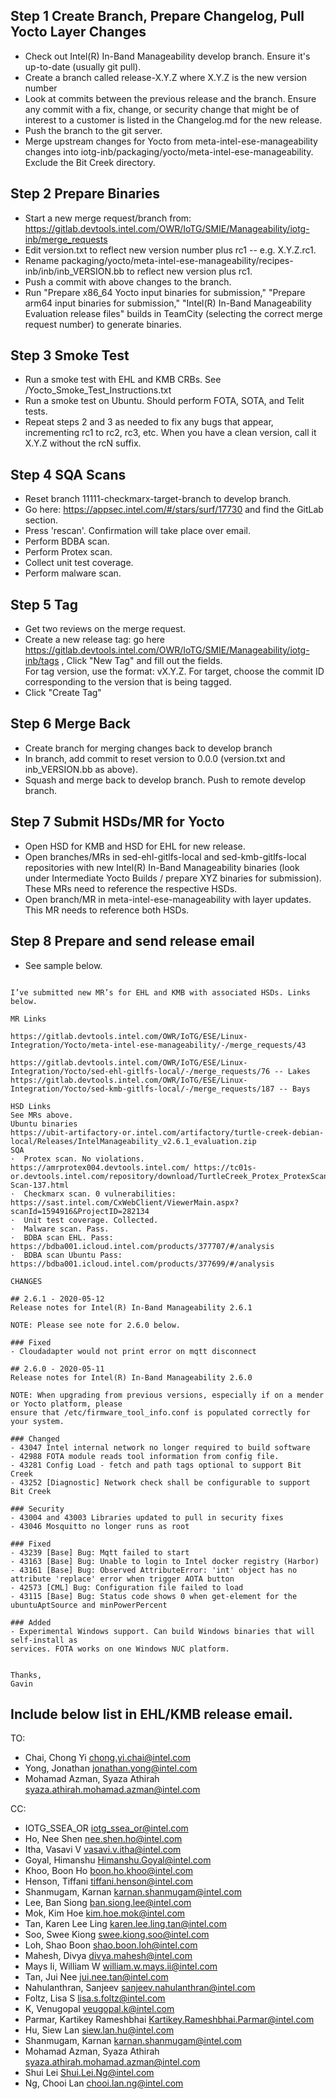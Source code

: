 Step 1 Create Branch, Prepare Changelog, Pull Yocto Layer Changes
-----------------------------------------------------------------

* Check out Intel(R) In-Band Manageability develop branch. Ensure it's up-to-date (usually git pull).
* Create a branch called release-X.Y.Z where X.Y.Z is the new version number
* Look at commits between the previous release and the branch.  Ensure any commit with a fix, change, or security change that
might be of interest to a customer is listed in the Changelog.md for the new release.
* Push the branch to the git server.
* Merge upstream changes for Yocto from meta-intel-ese-manageability changes into iotg-inb/packaging/yocto/meta-intel-ese-manageability.  Exclude the Bit Creek directory.


Step 2 Prepare Binaries
-----------------------

* Start a new merge request/branch from: https://gitlab.devtools.intel.com/OWR/IoTG/SMIE/Manageability/iotg-inb/merge_requests
* Edit version.txt to reflect new version number plus rc1 -- e.g. X.Y.Z.rc1.
* Rename packaging/yocto/meta-intel-ese-manageability/recipes-inb/inb/inb_VERSION.bb to reflect new version plus rc1.
* Push a commit with above changes to the branch.
* Run "Prepare x86_64 Yocto input binaries for submission," "Prepare arm64 input binaries for submission," "Intel(R) In-Band Manageability Evaluation
  release files" builds in TeamCity (selecting the correct merge request number) to generate binaries.

Step 3 Smoke Test
-----------------

* Run a smoke test with EHL and KMB CRBs. See /Yocto_Smoke_Test_Instructions.txt
* Run a smoke test on Ubuntu.  Should perform FOTA, SOTA, and Telit tests.
* Repeat steps 2 and 3 as needed to fix any bugs that appear, incrementing rc1 to rc2, rc3, etc. When you have a clean version, call it X.Y.Z without the rcN suffix.

Step 4 SQA Scans
----------------

* Reset branch 11111-checkmarx-target-branch to develop branch.
* Go here: https://appsec.intel.com/#/stars/surf/17730 and find the GitLab section.
* Press 'rescan'.  Confirmation will take place over email.
* Perform BDBA scan.
* Perform Protex scan.
* Collect unit test coverage.
* Perform malware scan.

Step 5 Tag
----------
* Get two reviews on the merge request.
* Create a new release tag: go here https://gitlab.devtools.intel.com/OWR/IoTG/SMIE/Manageability/iotg-inb/tags , Click "New Tag" and fill out the fields.  
For tag version, use the format: vX.Y.Z.  For target, choose the commit ID corresponding to the version that is being tagged.
* Click "Create Tag"

Step 6 Merge Back
-----------------
* Create branch for merging changes back to develop branch
* In branch, add commit to reset version to 0.0.0 (version.txt and inb_VERSION.bb as above).
* Squash and merge back to develop branch. Push to remote develop branch.


Step 7 Submit HSDs/MR for Yocto
-------------------------------
* Open HSD for KMB and HSD for EHL for new release.
* Open branches/MRs in sed-ehl-gitlfs-local and sed-kmb-gitlfs-local repositories with new Intel(R) In-Band Manageability binaries (look under Intermediate Yocto Builds / prepare XYZ binaries for submission).  These MRs need to reference the respective HSDs.
* Open branch/MR in meta-intel-ese-manageability with layer updates.  This MR needs to reference both HSDs.

Step 8 Prepare and send release email
-------------------------------------
* See sample below.

```Hello all,
 
I’ve submitted new MR’s for EHL and KMB with associated HSDs. Links below.
 
MR Links
 
https://gitlab.devtools.intel.com/OWR/IoTG/ESE/Linux-Integration/Yocto/meta-intel-ese-manageability/-/merge_requests/43
 
https://gitlab.devtools.intel.com/OWR/IoTG/ESE/Linux-Integration/Yocto/sed-ehl-gitlfs-local/-/merge_requests/76 -- Lakes
https://gitlab.devtools.intel.com/OWR/IoTG/ESE/Linux-Integration/Yocto/sed-kmb-gitlfs-local/-/merge_requests/187 -- Bays
 
HSD Links
See MRs above.
Ubuntu binaries
https://ubit-artifactory-or.intel.com/artifactory/turtle-creek-debian-local/Releases/IntelManageability_v2.6.1_evaluation.zip
SQA
·  Protex scan. No violations. https://amrprotex004.devtools.intel.com/ https://tc01s-or.devtools.intel.com/repository/download/TurtleCreek_Protex_ProtexScan/4373624:id/Protex-Scan-137.html 
·  Checkmarx scan. 0 vulnerabilities: https://sast.intel.com/CxWebClient/ViewerMain.aspx?scanId=1594916&ProjectID=282134 
·  Unit test coverage. Collected.
·  Malware scan. Pass.
·  BDBA scan EHL. Pass: https://bdba001.icloud.intel.com/products/377707/#/analysis 
·  BDBA scan Ubuntu Pass: https://bdba001.icloud.intel.com/products/377699/#/analysis
 
CHANGES
 
## 2.6.1 - 2020-05-12
Release notes for Intel(R) In-Band Manageability 2.6.1
 
NOTE: Please see note for 2.6.0 below.
 
### Fixed
- Cloudadapter would not print error on mqtt disconnect
 
## 2.6.0 - 2020-05-11
Release notes for Intel(R) In-Band Manageability 2.6.0
 
NOTE: When upgrading from previous versions, especially if on a mender or Yocto platform, please
ensure that /etc/firmware_tool_info.conf is populated correctly for your system.
 
### Changed
- 43047 Intel internal network no longer required to build software
- 42988 FOTA module reads tool information from config file.
- 43281 Config Load - fetch and path tags optional to support Bit Creek
- 43252 [Diagnostic] Network check shall be configurable to support Bit Creek
 
### Security
- 43004 and 43003 Libraries updated to pull in security fixes
- 43046 Mosquitto no longer runs as root
 
### Fixed
- 43239 [Base] Bug: Mqtt failed to start
- 43163 [Base] Bug: Unable to login to Intel docker registry (Harbor)
- 43161 [Base] Bug: Observed AttributeError: 'int' object has no attribute 'replace' error when trigger AOTA button
- 42573 [CML] Bug: Configuration file failed to load
- 43115 [Base] Bug: Status code shows 0 when get-element for the ubuntuAptSource and minPowerPercent
 
### Added
- Experimental Windows support. Can build Windows binaries that will self-install as
services. FOTA works on one Windows NUC platform.
 
 
Thanks,
Gavin
```


Include below list in EHL/KMB release email.
------
TO:
- Chai, Chong Yi <chong.yi.chai@intel.com>
- Yong, Jonathan <jonathan.yong@intel.com>
- Mohamad Azman, Syaza Athirah <syaza.athirah.mohamad.azman@intel.com>

CC:
- IOTG_SSEA_OR <iotg_ssea_or@intel.com>
- Ho, Nee Shen <nee.shen.ho@intel.com>
- Itha, Vasavi V <vasavi.v.itha@intel.com>
- Goyal, Himanshu <Himanshu.Goyal@intel.com>
- Khoo, Boon Ho <boon.ho.khoo@intel.com>
- Henson, Tiffani <tiffani.henson@intel.com>
- Shanmugam, Karnan <karnan.shanmugam@intel.com>
- Lee, Ban Siong <ban.siong.lee@intel.com> 
- Mok, Kim Hoe <kim.hoe.mok@intel.com>
- Tan, Karen Lee Ling <karen.lee.ling.tan@intel.com>
- Soo, Swee Kiong <swee.kiong.soo@intel.com>
- Loh, Shao Boon <shao.boon.loh@intel.com>
- Mahesh, Divya <divya.mahesh@intel.com>
- Mays Ii, William W <william.w.mays.ii@intel.com>
- Tan, Jui Nee <jui.nee.tan@intel.com>
- Nahulanthran, Sanjeev <sanjeev.nahulanthran@intel.com>
- Foltz, Lisa S <lisa.s.foltz@intel.com>
- K, Venugopal <veugopal.k@intel.com>
- Parmar, Kartikey Rameshbhai <Kartikey.Rameshbhai.Parmar@intel.com>
- Hu, Siew Lan <siew.lan.hu@intel.com>
- Shanmugam, Karnan <karnan.shanmugam@intel.com>
- Mohamad Azman, Syaza Athirah <syaza.athirah.mohamad.azman@intel.com>
- Shui Lei <Shui.Lei.Ng@intel.com>
- Ng, Chooi Lan <chooi.lan.ng@intel.com>

